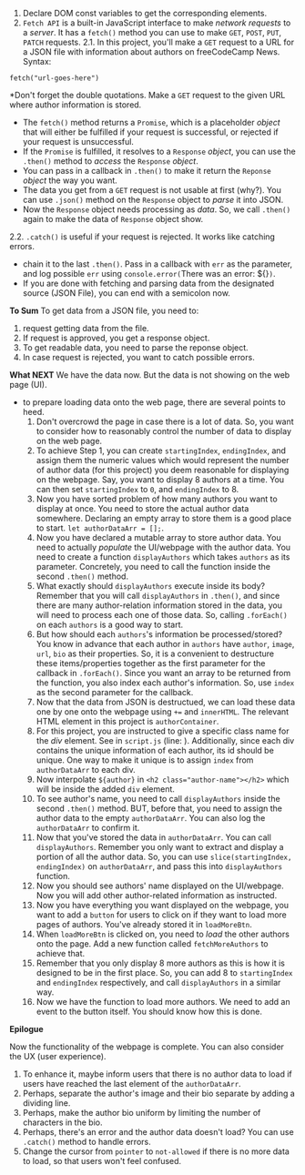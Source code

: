 1. Declare DOM const variables to get the corresponding elements. 
2. `Fetch API` is a built-in JavaScript interface to make *network requests* to a *server*. It has a `fetch()` method you can use to make `GET`, `POST`, `PUT`, `PATCH` requests. 
  2.1. In this project, you'll make a `GET` request to a URL for a JSON file with information about authors on freeCodeCamp News. Syntax: 
  ```
  fetch("url-goes-here")
  ```
  *Don't forget the double quotations.
  Make a `GET` request to the given URL where author information is stored.
  * The `fetch()` method returns a `Promise`, which is a placeholder *object* that will either be fulfilled if your request is successful, or rejected if your request is unsuccessful. 
  * If the `Promise` is fulfilled, it resolves to a `Response` *object*, you can use the `.then()` method to *access* the `Response` *object*. 
  * You can pass in a callback in `.then()` to make it return the `Reponse` *object* the way you want. 
  * The data you get from a `GET` request is not usable at first (why?). You can use `.json()` method on the `Response` object to *parse* it into JSON. 
  * Now the `Response` object needs processing as *data*. So, we call `.then()` again to make the data of `Response` object show.
  
  2.2. `.catch()` is useful if your request is rejected. It works like catching errors.
  - chain it to the last `.then()`. Pass in a callback with `err` as the parameter, and log possible `err` using `console.error(`There was an error: ${}`)`. 
  - If you are done with fetching and parsing data from the designated source (JSON File), you can end with a semicolon now.   

**To Sum**
To get data from a JSON file, you need to: 
1. request getting data from the file.
2. If request is approved, you get a response object.
3. To get readable data, you need to parse the reponse object. 
4. In case request is rejected, you want to catch possible errors. 

**What NEXT**
We have the data now. But the data is not showing on the web page (UI). 

- to prepare loading data onto the web page, there are several points to heed. 
  1. Don't overcrowd the page in case there is a lot of data. So, you want to consider how to reasonably control the number of data to display on the web page. 
  2. To achieve Step 1, you can create `startingIndex`, `endingIndex`, and assign them the numeric values which would represent the number of author data (for this project) you deem reasonable for displaying on the webpage. Say, you want to display 8 authors at a time. You can then set `startingIndex` to `0`, and `endingIndex` to 8. 
  3. Now you have sorted problem of how many authors you want to display at once. You need to store the actual author data somewhere. Declaring an empty array to store them is a good place to start. `let authorDataArr = [];`.
  4. Now you have declared a mutable array to store author data. You need to actually *populate* the UI/webpage with the author data. You need to create a function `displayAuthors` which takes `authors` as its parameter. Concretely, you need to call the function inside the second `.then()` method. 
  5. What exactly should `displayAuthors` execute inside its body? Remember that you will call `displayAuthors` in `.then()`, and since there are many author-relation information stored in the data, you will need to process each one of those data. So, calling `.forEach()` on each `authors` is a good way to start. 
  6. But how should each `authors`'s information be processed/stored? You know in advance that each author in `authors` have `author`, `image`, `url`, `bio` as their properties. So, it is a convenient to destructure these items/properties together as the first parameter for the callback in `.forEach()`. Since you want an array to be returned from the function, you also index each author's information. So, use `index` as the second parameter for the callback.
  7. Now that the data from JSON is destructued, we can load these data one by one onto the webpage using `+=` and `innerHTML`. The relevant HTML element in this project is `authorContainer`.
  8. For this project, you are instructed to give a specific class name for the *div* element. See in `script.js` (line: ). Additionally, since each div contains the unique information of each author, its id should be unique. One way to make it unique is to assign `index` from `authorDataArr` to each div. 
  9. Now interpolate `${author}` in `<h2 class="author-name"></h2>` which will be inside the added `div` element.
  10. To see author's name, you need to call `displayAuthors` inside the second `.then()` method. BUT, before that, you need to assign the author data to the empty `authorDataArr`. You can also log the `authorDataArr` to confirm it.
  11. Now that you've stored the data in `authorDataArr`. You can call `displayAuthors`. Remember you only want to extract and display a portion of all the author data. So, you can use `slice(startingIndex, endingIndex)` on `authorDataArr`, and pass this into `displayAuthors` function.
  12. Now you should see authors' name displayed on the UI/webpage. Now you will add other author-related information as instructed.
  13. Now you have everything you want displayed on the webpage, you want to add a `button` for users to click on if they want to load more pages of authors. You've already stored it in `loadMoreBtn`. 
  14. When `loadMoreBtn` is clicked on, you need to *load* the other authors onto the page. Add a new function called `fetchMoreAuthors` to achieve that.
  15. Remember that you only display 8 more authors as this is how it is designed to be in the first place. So, you can add 8 to `startingIndex` and `endingIndex` respectively, and call `displayAuthors` in a similar way.
  16. Now we have the function to load more authors. We need to add an event to the button itself. You should know how this is done.

**Epilogue**
  
  Now the functionality of the webpage is complete. You can also consider the UX (user experience). 
  1. To enhance it, maybe inform users that there is no author data to load if users have reached the last element of the `authorDataArr`. 
  2. Perhaps, separate the author's image and their bio separate by adding a dividing line. 
  3. Perhaps, make the author bio uniform by limiting the number of characters in the bio. 
  4. Perhaps, there's an error and the author data doesn't load? You can use `.catch()` method to handle errors. 
  5. Change the cursor from `pointer` to `not-allowed` if there is no more data to load, so that users won't feel confused. 



